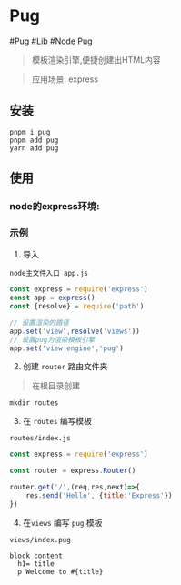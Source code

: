 # Pug

#Pug #Lib #Node
[Pug](https://pugjs.org/api/getting-started.html)

> 模板渲染引擎,便捷创建出HTML内容

> 应用场景: express

## 安装

```
pnpm i pug
pnpm add pug
yarn add pug
```

## 使用

### node的express环境:

### 示例

1. 导入

`node主文件入口 app.js`

```js
const express = require('express')
const app = express()
const {resolve} = require('path')

// 设置渲染的路径
app.set('view',resolve('views'))
// 设置pug为渲染模板引擎
app.set('view engine','pug')
```

2. 创建 `router` 路由文件夹

> 在根目录创建

```shell
mkdir routes
```

3. 在 `routes`  编写模板

`routes/index.js`

```js
const express = require('express')

const router = express.Router()

router.get('/',(req,res,next)=>{
	res.send('Hello', {title:'Express'})
})
```

4. 在`views` 编写 `pug` 模板

`views/index.pug`

```pug
block content
  h1= title
  p Welcome to #{title}
```